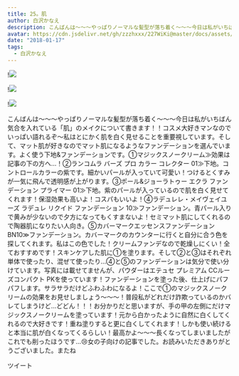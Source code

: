 ```yaml
---
title: 25。肌
author: 白沢かなえ
description: こんばんは〜〜〜やっぱりノーマルな髪型が落ち着く〜〜〜今日は私がいちばん気合を入れている「肌」のメイクについて書きます！！コスメ大好きマンなのでいっぱい語れるぞ〜私はとにかく肌を白く見せることを重...
avatar: https://cdn.jsdelivr.net/gh/zzzhxxx/227WiKi@master/docs/assets/photo/avatar/kanae.jpg
date: "2018-01-17"
tags:
  - 白沢かなえ
---
```


!![](https://cdn.jsdelivr.net/gh/zzzhxxx/227WiKi-image@master/blog-image/kanae-2018-01-17_1.jpg)

!![](https://cdn.jsdelivr.net/gh/zzzhxxx/227WiKi-image@master/blog-image/kanae-2018-01-17_2.jpg)

!![](https://cdn.jsdelivr.net/gh/zzzhxxx/227WiKi-image@master/blog-image/kanae-2018-01-17_3.jpg)


こんばんは〜〜〜やっぱりノーマルな髪型が落ち着く〜〜〜今日は私がいちばん気合を入れている「肌」のメイクについて書きます！！コスメ大好きマンなのでいっぱい語れるぞ〜私はとにかく肌を白く見せることを重要視しています。そして、マット肌が好きなのでマット肌になるようなファンデーションを選んでいます。よく使う下地&ファンデーションです。①マジックスノークリーム≫効果は記事の下の方へ…！②ランコムラ バーズ プロ カラー コレクター 01≫下地。コントロールカラーの紫です。細かいパールが入っていて可愛い！つけるとくすみが一気に飛んで透明感が上がります。③ポール&ジョーラトゥー エクラ ファンデーション プライマー 01≫下地。紫のパールが入っているので肌を白く見せてくれます！保湿効果も高いよ！コスパもいいよ！④ラデュレレ・メイヴェイユーズ ラデュレ リクイド ファンデーション 10≫ファンデーション。青パール入りで黄みが少ないので夕方になってもくすまないよ！セミマット肌にしてくれるので陶器肌になりたい人向き。⑤カバーマークエッセンスファンデーション BN10≫ファンデーション。カバーマークのカウンターに行くと自分に合う色を探してくれます。私はこの色でした！クリームファンデなので乾燥しにくい！全ておすすめです！スキンケアした肌に①を塗ります。そして②と③はそれぞれ単体で使ったり、混ぜて使ったり…④と⑤のファンデーションは気分で使い分けています。写真には載せてませんが、パウダーはエテュセ プレミアム CCルーズコンパクト PKを使っています！ファンデーションを塗った後、仕上げにパフパフします。サラサラだけどふわふわになるよ！ここで①のマジックスノークリームの効果をお見せしましょう〜〜〜！普段私がどれだけ詐欺っているのかバレてしまうけど…どどん！！！お分かりだと思いますが、手の甲の左側にだけマジックスノークリームを塗っています！元から白かったように自然に白くしてくれるので大好きです！重ね塗りすると更に白くしてくれます！しかも使い続けると本当に肌が白くなってくるらしい！最高かよ〜〜〜長くなってしまいましたがこれでも削ったほうです…😢女の子向けの記事でした。お読みいただきありがとうございました。またね


ツイート



